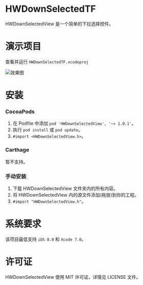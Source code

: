 HWDownSelectedTF
==============

HWDownSelectedView 是一个简单的下拉选择控件。

演示项目
==============
查看并运行 `HWDownSelectedTF.xcodeproj`

![效果图](https://github.com/Hanwp/HWDownSelectedTF/blob/master/选择框gif.gif)


安装
==============

### CocoaPods

1. 在 Podfile 中添加  `pod 'HWDownSelectedView', '~> 1.0.1'`。
2. 执行 `pod install` 或 `pod update`。
3. `#import <HWDownSelectedView.h>`。

### Carthage

暂不支持。

### 手动安装

1. 下载 HWDownSelectedView 文件夹内的所有内容。
2. 将 HWDownSelectedView 内的源文件添加(拖放)到你的工程。
3. `#import "HWDownSelectedView.h"`。


系统要求
==============
该项目最低支持 `iOS 8.0` 和 `Xcode 7.0`。

 
许可证
==============
HWDownSelectedView 使用 MIT 许可证，详情见 LICENSE 文件。


<!--相关文章
==============-->



